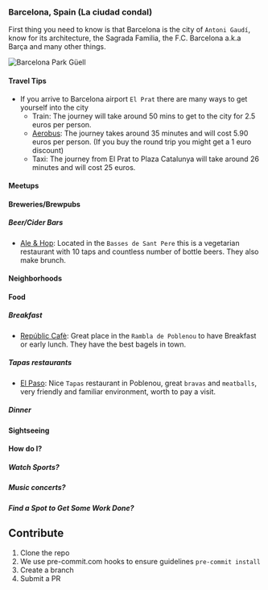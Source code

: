 ### Barcelona, Spain (La ciudad condal)

First thing you need to know is that Barcelona is the city of `Antoni Gaudí`, know for its architecture, the Sagrada Familia, the F.C. Barcelona a.k.a Barça and many other things.

![Barcelona Park Güell](http://cache-graphicslib.viator.com/graphicslib/thumbs360x240/2512/SITours/barcelona-modernism-and-gaudi-walking-tour-in-barcelona-168394.jpg)

#### Travel Tips

 * If you arrive to Barcelona airport `El Prat` there are many ways to get yourself into the city
   - Train: The journey will take around 50 mins to get to the city for 2.5 euros per person.
   - [Aerobus](http://www.aerobusbcn.com/): The journey takes around 35 minutes and will cost 5.90 euros per person. (If you buy the round trip you might get a 1 euro discount)
   - Taxi: The journey from El Prat to Plaza Catalunya will take around 26 minutes and will cost 25 euros.

#### Meetups

#### Breweries/Brewpubs

##### Beer/Cider Bars

 * [Ale & Hop](http://www.aleandhop.com/): Located in the `Basses de Sant Pere` this is a vegetarian restaurant with 10 taps and countless number of bottle beers. They also make brunch.

#### Neighborhoods

#### Food

##### Breakfast

 * [Repúblic Cafè](http://www.tripadvisor.com/Restaurant_Review-g187497-d7805969-Reviews-Republic_Cafe-Barcelona_Catalonia.html): Great place in the `Rambla de Poblenou` to have Breakfast or early lunch. They have the best bagels in town.

##### Tapas restaurants

 * [El Paso](https://foursquare.com/v/caf%C3%A8-bar-el-paso/4d335445329e5481a0afb81d?fbLoginFailed=true): Nice `Tapas` restaurant in Poblenou, great `bravas` and `meatballs`, very friendly and familiar environment, worth to pay a visit.

##### Dinner

#### Sightseeing

#### How do I?

##### Watch Sports?

##### Music concerts?

##### Find a Spot to Get Some Work Done?

## Contribute

1. Clone the repo
3. We use pre-commit.com hooks to ensure guidelines `pre-commit install`
4. Create a branch
5. Submit a PR
